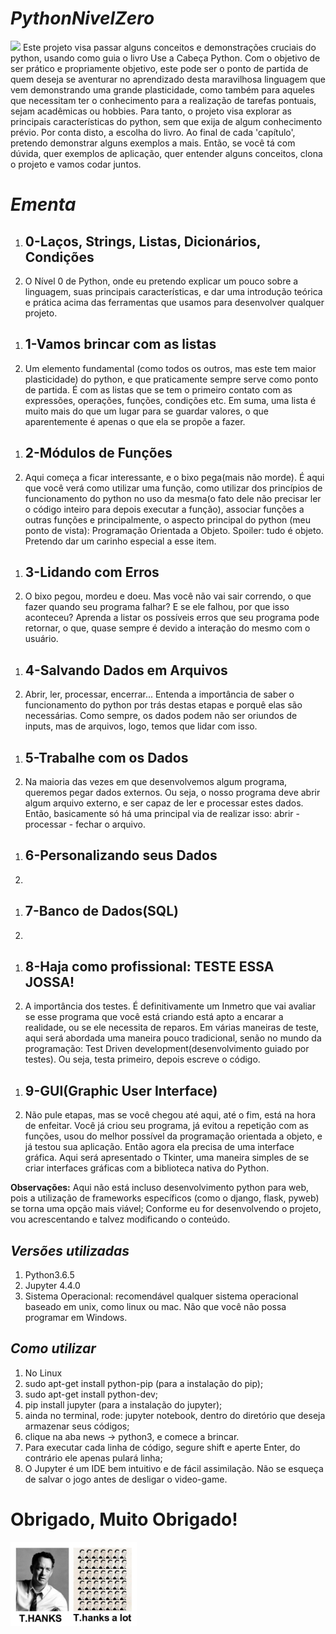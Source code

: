 <h1><i>PythonNivelZero</i></h1>
<img src='https://img.shields.io/pypi/pyversions/Django.svg'/>
Este projeto visa passar alguns conceitos e demonstrações cruciais do python, usando como guia o livro Use a Cabeça Python. Com o objetivo de ser prático e propriamente objetivo, este pode ser o ponto de partida de quem deseja se aventurar no aprendizado desta maravilhosa linguagem que vem demonstrando uma grande plasticidade, como também para aqueles que necessitam ter o conhecimento para a realização de tarefas pontuais, sejam acadêmicas ou hobbies. Para tanto, o projeto visa explorar as principais características do python, sem que exija de algum conhecimento prévio. Por conta disto, a escolha do livro. Ao final de cada 'capítulo', pretendo demonstrar alguns exemplos a mais.
Então, se você tá com dúvida, quer exemplos de aplicação, quer entender alguns conceitos, clona o projeto e vamos codar juntos.   
<h1><i>Ementa</i></h1>
<ol>
	<li><h2>0-Laços, Strings, Listas, Dicionários, Condições</h2></li>
	<li>O Nível 0 de Python, onde eu pretendo explicar um pouco sobre a linguagem, suas principais características, e dar uma introdução teórica e prática acima das ferramentas que usamos para desenvolver qualquer projeto.</li>
</ol>
<ol>
	<li><h2>1-Vamos brincar com as listas</h2></li>
	<li>Um elemento fundamental (como todos os outros, mas este tem maior plasticidade) do python, e que praticamente sempre serve como ponto de partida. É com as listas que se tem o primeiro contato com  as expressões, operações, funções, condições etc. Em suma, uma lista é muito mais do que um lugar para se guardar valores, o que aparentemente é apenas o que ela se propõe a fazer.</li>
</ol>
<ol>
	<li><h2>2-Módulos de Funções</h2></li>
	<li>Aqui começa a ficar interessante, e o bixo pega(mais não morde). É aqui que você verá como utilizar uma função, como utilizar dos princípios de funcionamento do python no uso da mesma(o fato dele não precisar ler o código inteiro para depois executar a função), associar funções a outras funções e principalmente, o aspecto principal do python (meu ponto de vista): Programação Orientada a Objeto. Spoiler: tudo é objeto. Pretendo dar um carinho especial a esse item.</li>
</ol>
<ol>
	<li><h2>3-Lidando com Erros</h2></li>
	<li>O bixo pegou, mordeu e doeu. Mas você não vai sair correndo, o que fazer quando seu programa falhar? E se ele falhou, por que isso aconteceu? Aprenda a listar os possíveis erros que seu programa pode retornar, o que, quase sempre é devido a interação do mesmo com o usuário.</li>
</ol>
<ol>
	<li><h2>4-Salvando Dados em Arquivos</h2></li>
	<li>Abrir, ler, processar, encerrar... Entenda a importância de saber o funcionamento do python por trás destas etapas e porquê elas são necessárias. Como sempre, os dados podem não ser oriundos de inputs, mas de arquivos, logo, temos que lidar com isso.</li>
</ol>
<ol>
	<li><h2>5-Trabalhe com os Dados</h2></li>
	<li>Na maioria das vezes em que desenvolvemos algum programa, queremos pegar dados externos. Ou seja, o nosso programa deve abrir algum arquivo externo, e ser capaz de ler e processar estes dados. Então, basicamente só há uma principal via de realizar isso: abrir - processar - fechar o arquivo.</li>
</ol>
<ol>
	<li><h2>6-Personalizando seus Dados</h2></li>
	<li></li>
</ol>
<ol>
	<li><h2>7-Banco de Dados(SQL)</h2></li>
	<li></li>
</ol>
<ol>
	<li><h2>8-Haja como profissional: TESTE ESSA JOSSA!</h2></li>
	<li>A importância dos testes. É definitivamente um Inmetro que vai avaliar se esse programa que você está criando está apto a encarar a realidade, ou se ele necessita de reparos. Em várias maneiras de teste, aqui será abordada uma maneira pouco tradicional, senão no mundo da programação: Test Driven development(desenvolvimento guiado por testes). Ou seja, testa primeiro, depois escreve o código.</li>
</ol>
<ol>
	<li><h2>9-GUI(Graphic User Interface)</h2></li>
	<li>Não pule etapas, mas se você chegou até aqui, até o fim, está na hora de enfeitar. Você já criou seu programa, já evitou a repetição com as funções, usou do melhor possível da programação orientada a objeto, e já testou sua aplicação. Então agora ela precisa de uma interface gráfica. Aqui será apresentado o Tkinter, uma maneira simples de se criar interfaces gráficas com a biblioteca nativa do Python.</li>
</ol>
<b>Observações:</b> Aqui não está incluso desenvolvimento python para web, pois a utilização de frameworks específicos (como o django, flask, pyweb) se torna uma opção mais viável; Conforme eu for desenvolvendo o projeto, vou acrescentando e talvez modificando o conteúdo. 

<h2><i>Versões utilizadas</i></h2>
<ol>
	<li>Python3.6.5</li> 
	<li>Jupyter 4.4.0</li>
	<li>Sistema Operacional: recomendável qualquer sistema operacional baseado em unix, como linux ou mac. Não que você não possa programar em Windows.</li>
</ol>
<h2><i>Como utilizar</i></h2>
<ol>
	<li>No Linux</li>
	<li>sudo apt-get install python-pip (para a instalação do pip);</li>
	<li>sudo apt-get install python-dev;</li>
	<li>pip install jupyter (para a instalação do jupyter);</li>
	<li>ainda no terminal, rode: jupyter notebook, dentro do diretório que deseja armazenar seus códigos;</li>
	<li>clique na aba news -> python3, e comece a brincar.</li>
	<li>Para executar cada linha de código, segure shift e aperte Enter, do contrário ele apenas pulará linha;</li>
	<li>O Jupyter é um IDE bem intuitivo e de fácil assimilação. Não se esqueça de salvar o jogo antes de desligar o video-game.</li>
</ol>
<h1>Obrigado, Muito Obrigado!</h1>
<img src='ARQUIVOSDEILUSTRACAO/t.hanks.jpg' height="40%" width="40%"/>